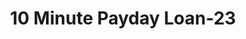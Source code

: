 ---
f_zip-code: 52732
f_state-code: IA
title: 10 Minute Payday Loan-23
f_phone: 563-244-8000
f_city-only: Clinton
f_address: 1401 North 2Nd Street Clinton
f_location-unique-id: '23'
slug: 10-minute-payday-loan-23
updated-on: '2024-05-30T13:46:58.046Z'
created-on: '2024-05-30T13:36:59.803Z'
published-on: '2024-05-30T13:54:32.469Z'
f_city-state: cms/city/clinton-ia.md
f_company: cms/company/10-minute-payday-loan.md
f_state: cms/state/iowa.md
layout: '[payday-loan].html'
tags: payday-loan
---